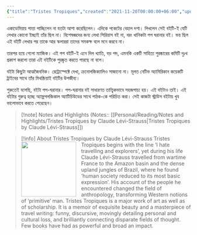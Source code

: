 ```yaml
---
{"title":"Tristes Tropiques","created":"2021-11-20T00:00:00+06:00","updated":"2023-01-26T16:41:36+06:00","read_count":"1","authors":["Claude Lévi-Strauss","John Weightman","Doreen Weightman"],"isbn10":140165622,"rating":5,"reviewed":true,"dg-publish":true,"dg-note-icon":2,"cover":"https://images-na.ssl-images-amazon.com/images/S/compressed.photo.goodreads.com/books/1302750303i/283901.jpg","dg-metatags":{"og:image":"https://images-na.ssl-images-amazon.com/images/S/compressed.photo.goodreads.com/books/1302750303i/283901.jpg"},"tags":["anthropology","america","indian-subcontinent","european"],"log":[{"status":"Read","timestamp":"2022-01-19T00:00:00+06:00"},{"status":"To Read","timestamp":"2021-11-20T00:00:00+06:00"}],"status":"Read","dg-path":"Reading/Books/Read/Tristes Tropiques by Claude Lévi-Strauss.md","permalink":"/reading/books/read/tristes-tropiques-by-claude-levi-strauss/","metatags":{"og:image":"https://images-na.ssl-images-amazon.com/images/S/compressed.photo.goodreads.com/books/1302750303i/283901.jpg"},"dgPassFrontmatter":true,"noteIcon":2}
---
```


একাডেমিয়ায় পাত্তা পাচ্ছিলেন না যতটা আশা করেছিলেন। এদিকে পকেটের বেহাল দশা। লিখলেন সেই বইটি-ই যেটি লেখার কোনো ইচ্ছাই তাঁর ছিল না। বিশেষজ্ঞদের জন্য লেখা সিরিয়াস বই না, বরং খানিকটা পপ ঘরানার বই। ভয় ছিল এই বইটি লেখার পর তাকে আর স্কলাররা তাদের সমকক্ষ বলে মনে করবে না।

তারপর হয়ে গেলো ম্যাজিক। এই পপ বইটি-ই এনে দিল খ্যাতি, বড় পদ, এমনকি একটি সাহিত্য পুরষ্কারের কমিটি দুঃখ প্রকাশ করলো তারা এই বইটিকে পুরষ্কৃত করতে পারছে না বলে।

বইটা কিছুটা আত্মজৈবনিক। রেট্রোস্পেক্টে দেখা, ক্রনোলজিক্যালিও সাজানো না। মূলত নেটিভ অ্যামিরিকান কয়েকটি ট্রাইবের সাথে তাঁর মিথষ্ক্রিয়াই বইটির উপজীব্য।

শুরুতেই বলেছি, বইটা পপ-ঘরানার। পপ-ঘরানার বই সাধারণত তাত্ত্বিকভাবে সহজপাচ্য হয়। এই বইটাও তাই। এই বইটার গুরুত্ব হচ্ছে অ্যান্থ্রপলজিকাল অ্যাটিচিউডের সাথে পাঠক-কে পরিচিত করা। সেই কাজটা স্ট্রাউস বইটায় খুব ভালোভাবে করতে পেরেছেন।

> [!note] Notes and Highlights
> (Notes:: [[Personal/Reading/Notes and Highlights/Tristes Tropiques by Claude Lévi-Strauss\|Tristes Tropiques by Claude Lévi-Strauss]])

> [!info] About Tristes Tropiques by Claude Lévi-Strauss
><img src="https://images-na.ssl-images-amazon.com/images/S/compressed.photo.goodreads.com/books/1302750303i/283901.jpg" style="float: left; margin-right: 1em;width: 150px; height: auto;" /> Tristes Tropiques begins with the line ‘I hate travelling and explorers’, yet during his life Claude Lévi-Strauss travelled from wartime France to the Amazon basin and the dense upland jungles of Brazil, where he found ‘human society reduced to its most basic expression’. His account of the people he encountered changed the field of anthropology, transforming Western notions of ‘primitive’ man. Tristes Tropiques is a major work of art as well as of scholarship. It is a memoir of exquisite beauty and a masterpiece of travel writing: funny, discursive, movingly detailing personal and cultural loss, and brilliantly connecting disparate fields of thought. Few books have had as powerful and broad an impact.